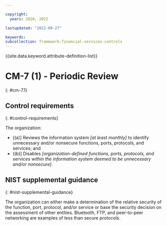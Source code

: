 ```yaml
---

copyright:
  years: 2020, 2022

lastupdated: "2022-09-27"

keywords: 
subcollection: framework-financial-services-controls
---
```


{{site.data.keyword.attribute-definition-list}}

         
# CM-7 (1) - Periodic Review
{: #cm-7.1}

## Control requirements
{: #control-requirements}

The organization:

- ((a)\] Reviews the information system _[at least monthly]_ to identify unnecessary and/or nonsecure functions, ports, protocols, and services; and
- ((b)\] Disables _[organization-defined functions, ports, protocols, and services within the information system deemed to be unnecessary and/or nonsecure]_.

## NIST supplemental guidance
{: #nist-supplemental-guidance}

The organization can either make a determination of the relative security of the function, port, protocol, and/or service or base the security decision on the assessment of other entities. Bluetooth, FTP, and peer-to-peer networking are examples of less than secure protocols.



